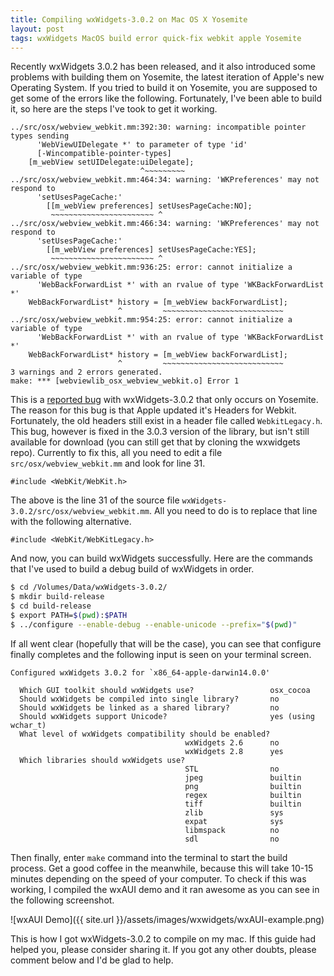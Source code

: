 ```yaml
---
title: Compiling wxWidgets-3.0.2 on Mac OS X Yosemite
layout: post
tags: wxWidgets MacOS build error quick-fix webkit apple Yosemite
---
```


Recently wxWidgets 3.0.2 has been released, and it also introduced some problems with building them on Yosemite, the latest iteration of Apple's new Operating System. If you tried to build it on Yosemite, you are supposed to get some of the errors like the following. Fortunately, I've been able to build it, so here are the steps I've took to get it working.

~~~objc
../src/osx/webview_webkit.mm:392:30: warning: incompatible pointer types sending
      'WebViewUIDelegate *' to parameter of type 'id'
      [-Wincompatible-pointer-types]
    [m_webView setUIDelegate:uiDelegate];
                             ^~~~~~~~~~
../src/osx/webview_webkit.mm:464:34: warning: 'WKPreferences' may not respond to
      'setUsesPageCache:'
        [[m_webView preferences] setUsesPageCache:NO];
         ~~~~~~~~~~~~~~~~~~~~~~~ ^
../src/osx/webview_webkit.mm:466:34: warning: 'WKPreferences' may not respond to
      'setUsesPageCache:'
        [[m_webView preferences] setUsesPageCache:YES];
         ~~~~~~~~~~~~~~~~~~~~~~~ ^
../src/osx/webview_webkit.mm:936:25: error: cannot initialize a variable of type
      'WebBackForwardList *' with an rvalue of type 'WKBackForwardList *'
    WebBackForwardList* history = [m_webView backForwardList];
                        ^         ~~~~~~~~~~~~~~~~~~~~~~~~~~~
../src/osx/webview_webkit.mm:954:25: error: cannot initialize a variable of type
      'WebBackForwardList *' with an rvalue of type 'WKBackForwardList *'
    WebBackForwardList* history = [m_webView backForwardList];
                        ^         ~~~~~~~~~~~~~~~~~~~~~~~~~~~
3 warnings and 2 errors generated.
make: *** [webviewlib_osx_webview_webkit.o] Error 1
~~~

This is a [reported bug](http://trac.wxwidgets.org/ticket/16329) with wxWidgets-3.0.2 that only occurs on Yosemite. The reason for this bug is that Apple updated it's Headers for Webkit. Fortunately, the old headers still exist in a header file called `WebkitLegacy.h`. This bug, however is fixed in the 3.0.3 version of the library, but isn't still available for download (you can still get that by cloning the wxwidgets repo). Currently to fix this, all you need to edit a file `src/osx/webview_webkit.mm` and look for line 31.

~~~objc
#include <WebKit/WebKit.h>
~~~

The above is the line 31 of the source file `wxWidgets-3.0.2/src/osx/webview_webkit.mm`. All you need to do is to replace that line with the following alternative.

~~~objc
#include <WebKit/WebKitLegacy.h>
~~~

And now, you can build wxWidgets successfully. Here are the commands that I've used to build a debug build of wxWidgets in order.

~~~sh
$ cd /Volumes/Data/wxWidgets-3.0.2/
$ mkdir build-release
$ cd build-release
$ export PATH=$(pwd):$PATH
$ ../configure --enable-debug --enable-unicode --prefix="$(pwd)"
~~~

If all went clear (hopefully that will be the case), you can see that configure finally completes and the following input is seen on your terminal screen.

~~~
Configured wxWidgets 3.0.2 for `x86_64-apple-darwin14.0.0'

  Which GUI toolkit should wxWidgets use?                 osx_cocoa
  Should wxWidgets be compiled into single library?       no
  Should wxWidgets be linked as a shared library?         no
  Should wxWidgets support Unicode?                       yes (using wchar_t)
  What level of wxWidgets compatibility should be enabled?
                                       wxWidgets 2.6      no
                                       wxWidgets 2.8      yes
  Which libraries should wxWidgets use?
                                       STL                no
                                       jpeg               builtin
                                       png                builtin
                                       regex              builtin
                                       tiff               builtin
                                       zlib               sys
                                       expat              sys
                                       libmspack          no
                                       sdl                no
~~~

Then finally, enter `make` command into the terminal to start the build process. Get a good coffee in the meanwhile, because this will take 10-15 minutes depending on the speed of your computer. To check if this was working, I compiled the wxAUI demo and it ran awesome as you can see in the following screenshot.

<div class="text-center" markdown='1'>
![wxAUI Demo]({{ site.url }}/assets/images/wxwidgets/wxAUI-example.png)
</div>

This is how I got wxWidgets-3.0.2 to compile on my mac. If this guide had helped you, please consider sharing it. If you got any other doubts, please comment below and I'd be glad to help.
